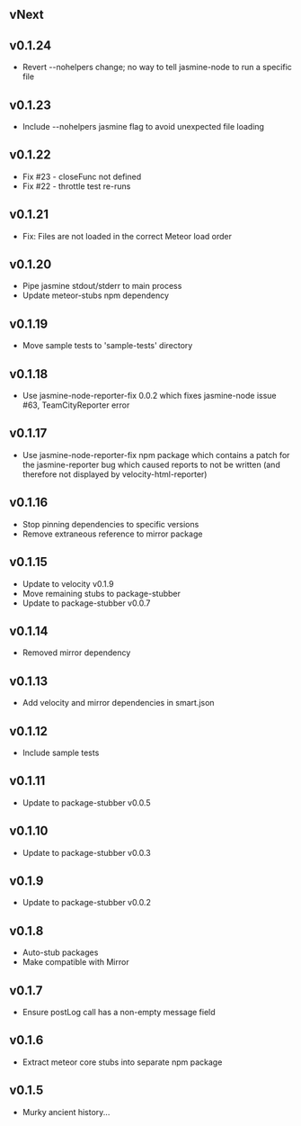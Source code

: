 ## vNext

## v0.1.24

* Revert --nohelpers change; no way to tell jasmine-node to run a specific file


## v0.1.23

* Include --nohelpers jasmine flag to avoid unexpected file loading


## v0.1.22

* Fix #23 - closeFunc not defined
* Fix #22 - throttle test re-runs


## v0.1.21

* Fix: Files are not loaded in the correct Meteor load order


## v0.1.20

* Pipe jasmine stdout/stderr to main process
* Update meteor-stubs npm dependency


## v0.1.19

* Move sample tests to 'sample-tests' directory


## v0.1.18

* Use jasmine-node-reporter-fix 0.0.2 which fixes jasmine-node issue #63,
  TeamCityReporter error


## v0.1.17

* Use jasmine-node-reporter-fix npm package which contains a patch for the 
  jasmine-reporter bug which caused reports to not be written (and therefore
  not displayed by velocity-html-reporter)
  

## v0.1.16

* Stop pinning dependencies to specific versions
* Remove extraneous reference to mirror package


## v0.1.15

* Update to velocity v0.1.9
* Move remaining stubs to package-stubber
* Update to package-stubber v0.0.7


## v0.1.14

* Removed mirror dependency


## v0.1.13

* Add velocity and mirror dependencies in smart.json


## v0.1.12

* Include sample tests


## v0.1.11

* Update to package-stubber v0.0.5


## v0.1.10

* Update to package-stubber v0.0.3


## v0.1.9

* Update to package-stubber v0.0.2


## v0.1.8

* Auto-stub packages
* Make compatible with Mirror


## v0.1.7

* Ensure postLog call has a non-empty message field


## v0.1.6

* Extract meteor core stubs into separate npm package


## v0.1.5

* Murky ancient history...
